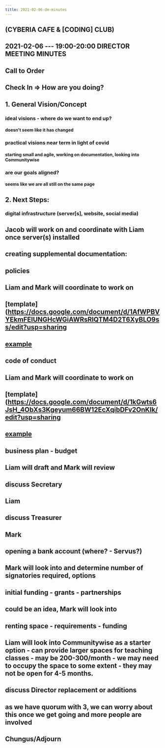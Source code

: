 ```yaml
---
title: 2021-02-06-dm-minutes
---
```


## (CYBERIA CAFE & [CODING] CLUB)
2021-02-06 --- 19:00-20:00
DIRECTOR MEETING
MINUTES
----------
## Call to Order

## Check In => How are you doing?
## 1. General Vision/Concept
### ideal visions - where do we want to end up?
#### doesn’t seem like it has changed
### practical visions near term in light of covid
#### starting small and agile, working on documentation, looking into Communitywise
### are our goals aligned?
#### seems like we are all still on the same page
## 2. Next Steps:
### digital infrastructure (server[s], website, social media)
## Jacob will work on and coordinate with Liam once server(s) installed
## creating supplemental documentation:
## policies
## Liam and Mark will coordinate to work on
## [template](https://docs.google.com/document/d/1AfWPBVYEkmFEIUNGHcWGiAWRsRlQTM4D2T6XyBLO9ss/edit?usp=sharing
## [example](https://docum.ents.ca./GeneralPolicies-October2018.pdf)
## code of conduct
## Liam and Mark will coordinate to work on
## [template](https://docs.google.com/document/d/1kGwts6JsH_4ObXs3Kgeyum66BW12EcXqibDFv2OnKIk/edit?usp=sharing
## [example](https://docum.ents.ca./CodeOfConduct.pdf)
## business plan - budget
## Liam will draft and Mark will review
## discuss Secretary
## Liam
## discuss Treasurer
## Mark
## opening a bank account (where? - Servus?)
## Mark will look into and determine number of signatories required, options
## initial funding - grants - partnerships
## could be an idea, Mark will look into
## renting space - requirements - funding
## Liam will look into Communitywise as a starter option - can provide larger spaces for teaching classes - may be 200-300/month - we may need to occupy the space to some extent - they may not be open for 4-5 months.
## discuss Director replacement or additions
## as we have quorum with 3, we can worry about this once we get going and more people are involved
## Chungus/Adjourn